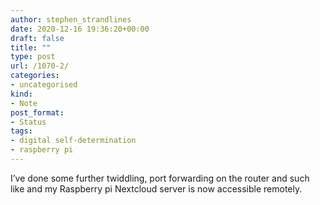 ```yaml
---
author: stephen_strandlines
date: 2020-12-16 19:36:20+00:00
draft: false
title: ""
type: post
url: /1070-2/
categories:
- uncategorised
kind:
- Note
post_format:
- Status
tags:
- digital self-determination
- raspberry pi
---
```


I’ve done some further twiddling, port forwarding on the router and such like and my Raspberry pi Nextcloud server is now accessible remotely.
